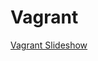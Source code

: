 # Vagrant


[Vagrant Slideshow](https://49thsecuritydivision.github.io/slideshows/2017/01-Intermediate-Monday/01-Vagrant)
